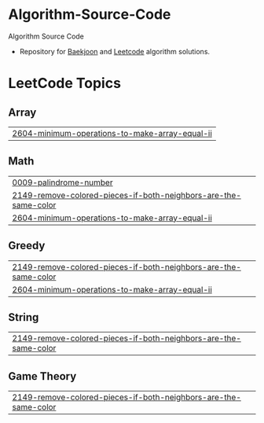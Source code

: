 # Algorithm-Source-Code
Algorithm Source Code


 - Repository for [Baekjoon](https://https://www.acmicpc.net/step) and [Leetcode](https://leetcode.com/) algorithm solutions.

 
<!---LeetCode Topics Start-->
# LeetCode Topics
## Array
|  |
| ------- |
| [2604-minimum-operations-to-make-array-equal-ii](https://github.com/cocokaribou/Algorithm-Test/tree/master/2604-minimum-operations-to-make-array-equal-ii) |
## Math
|  |
| ------- |
| [0009-palindrome-number](https://github.com/cocokaribou/Algorithm-Test/tree/master/0009-palindrome-number) |
| [2149-remove-colored-pieces-if-both-neighbors-are-the-same-color](https://github.com/cocokaribou/Algorithm-Test/tree/master/2149-remove-colored-pieces-if-both-neighbors-are-the-same-color) |
| [2604-minimum-operations-to-make-array-equal-ii](https://github.com/cocokaribou/Algorithm-Test/tree/master/2604-minimum-operations-to-make-array-equal-ii) |
## Greedy
|  |
| ------- |
| [2149-remove-colored-pieces-if-both-neighbors-are-the-same-color](https://github.com/cocokaribou/Algorithm-Test/tree/master/2149-remove-colored-pieces-if-both-neighbors-are-the-same-color) |
| [2604-minimum-operations-to-make-array-equal-ii](https://github.com/cocokaribou/Algorithm-Test/tree/master/2604-minimum-operations-to-make-array-equal-ii) |
## String
|  |
| ------- |
| [2149-remove-colored-pieces-if-both-neighbors-are-the-same-color](https://github.com/cocokaribou/Algorithm-Test/tree/master/2149-remove-colored-pieces-if-both-neighbors-are-the-same-color) |
## Game Theory
|  |
| ------- |
| [2149-remove-colored-pieces-if-both-neighbors-are-the-same-color](https://github.com/cocokaribou/Algorithm-Test/tree/master/2149-remove-colored-pieces-if-both-neighbors-are-the-same-color) |
<!---LeetCode Topics End-->
